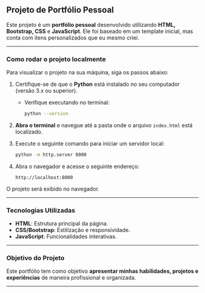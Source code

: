 ## **Projeto de Portfólio Pessoal**

Este projeto é um **portfólio pessoal** desenvolvido utilizando **HTML, Bootstrap, CSS** e **JavaScript**. Ele foi baseado em um template inicial, mas conta com itens personalizados que eu mesmo criei.

---

### **Como rodar o projeto localmente**

Para visualizar o projeto na sua máquina, siga os passos abaixo:

1. Certifique-se de que o **Python** está instalado no seu computador (versão 3.x ou superior).
   - Verifique executando no terminal:
     ```bash
     python --version
     ```
2. **Abra o terminal** e navegue até a pasta onde o arquivo `index.html` está localizado.

3. Execute o seguinte comando para iniciar um servidor local:
   ```bash
   python -m http.server 8000
   ```

4. Abra o navegador e acesse o seguinte endereço:
   ```
   http://localhost:8000
   ```

O projeto será exibido no navegador.

---

### **Tecnologias Utilizadas**
- **HTML**: Estrutura principal da página.
- **CSS/Bootstrap**: Estilização e responsividade.
- **JavaScript**: Funcionalidades interativas.

---

### **Objetivo do Projeto**

Este portfólio tem como objetivo **apresentar minhas habilidades, projetos e experiências** de maneira profissional e organizada.

---
